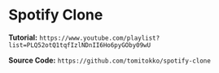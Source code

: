 # Spotify Clone

__Tutorial:__  ```https://www.youtube.com/playlist?list=PLQ52otQ1tqfIzlNDnII6Ho6pyGOby09wU```

__Source Code:__  ```https://github.com/tomitokko/spotify-clone```